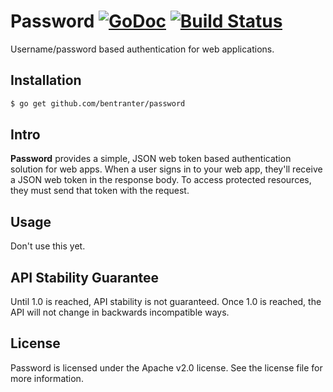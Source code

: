 Password [![GoDoc](https://godoc.org/github.com/bentranter/password?status.svg)](https://godoc.org/github.com/bentranter/password) [![Build Status](https://semaphoreci.com/api/v1/projects/4b4281c9-7095-4547-92b3-902b06b88e9d/645033/badge.svg)](https://semaphoreci.com/bentranter/password)
===

Username/password based authentication for web applications.

Installation
---

```bash
$ go get github.com/bentranter/password
```

Intro
---

**Password** provides a simple, JSON web token based authentication solution for web apps. When a user signs in to your web app, they'll receive a JSON web token in the response body. To access protected resources, they must send that token with the request.

Usage
---

Don't use this yet.


API Stability Guarantee
---

Until 1.0 is reached, API stability is not guaranteed. Once 1.0 is reached, the API will not change in backwards incompatible ways.

License
---

Password is licensed under the Apache v2.0 license. See the license file for more information.
